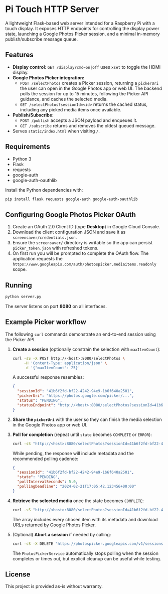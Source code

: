 # Pi Touch HTTP Server

A lightweight Flask-based web server intended for a Raspberry Pi with a touch display.
It exposes HTTP endpoints for controlling the display power state, launching a Google
Photos Picker session, and a minimal in-memory publish/subscribe message queue.

## Features
- **Display control:** `GET /display?cmd=on|off` uses `xset` to toggle the HDMI display.
- **Google Photos Picker integration:**
  - `POST /selectPhotos` creates a Picker session, returning a `pickerUri` the user can
    open in the Google Photos app or web UI. The backend polls the session for up to
    15 minutes, following the Picker API guidance, and caches the selected media.
  - `GET /selectPhotos?sessionId=<id>` returns the cached status, including any picked
    media items once available.
- **Publish/Subscribe:**
  - `POST /publish` accepts a JSON payload and enqueues it.
  - `GET /subscribe` returns and removes the oldest queued message.
- Serves `static/index.html` when visiting `/`.

## Requirements
- Python 3
- Flask
- requests
- google-auth
- google-auth-oauthlib

Install the Python dependencies with:

```bash
pip install flask requests google-auth google-auth-oauthlib
```

## Configuring Google Photos Picker OAuth
1. Create an OAuth 2.0 Client ID (type **Desktop**) in Google Cloud Console.
2. Download the client configuration JSON and save it as `screensaver/credentials.json`.
3. Ensure the `screensaver/` directory is writable so the app can persist
   `picker_token.json` with refreshed tokens.
4. On first run you will be prompted to complete the OAuth flow. The application requests
   the `https://www.googleapis.com/auth/photospicker.mediaitems.readonly` scope.

## Running
```bash
python server.py
```

The server listens on port **8080** on all interfaces.

## Example Picker workflow

The following `curl` commands demonstrate an end-to-end session using the Picker API.

1. **Create a session** (optionally constrain the selection with `maxItemCount`):
   ```bash
   curl -sS -X POST http://<host>:8080/selectPhotos \
        -H 'Content-Type: application/json' \
        -d '{"maxItemCount": 25}'
   ```
   A successful response resembles:
   ```json
   {
     "sessionId": "41b6f2fd-bf22-4242-94e9-1b6f640a2501",
     "pickerUri": "https://photos.google.com/picker/...",
     "status": "PENDING",
     "statusEndpoint": "http://<host>:8080/selectPhotos?sessionId=41b6f2fd-bf22-4242-94e9-1b6f640a2501"
   }
   ```

2. **Share the `pickerUri`** with the user so they can finish the media selection in
   the Google Photos app or web UI.

3. **Poll for completion** (repeat until `state` becomes `COMPLETE` or `ERROR`):
   ```bash
   curl -sS "http://<host>:8080/selectPhotos?sessionId=41b6f2fd-bf22-4242-94e9-1b6f640a2501"
   ```
   While pending, the response will include metadata and the recommended polling
   cadence:
   ```json
   {
     "sessionId": "41b6f2fd-bf22-4242-94e9-1b6f640a2501",
     "state": "PENDING",
     "pollIntervalSeconds": 5.0,
     "pollingDeadline": "2024-02-21T17:05:42.123456+00:00"
   }
   ```

4. **Retrieve the selected media** once the state becomes `COMPLETE`:
   ```bash
   curl -sS "http://<host>:8080/selectPhotos?sessionId=41b6f2fd-bf22-4242-94e9-1b6f640a2501" | jq '.mediaItems'
   ```
   The array includes every chosen item with its metadata and download URLs returned
   by Google Photos Picker.

5. (Optional) **Abort a session** if needed by calling:
   ```bash
   curl -sS -X DELETE "https://photospicker.googleapis.com/v1/sessions/41b6f2fd-bf22-4242-94e9-1b6f640a2501"
   ```
   The `PhotosPickerService` automatically stops polling when the session completes or
   times out, but explicit cleanup can be useful while testing.

## License
This project is provided as-is without warranty.
